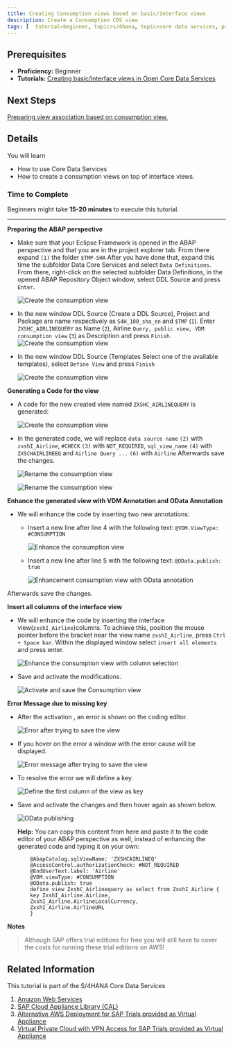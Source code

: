 ```yaml
---
title: Creating Consumption views based on basic/interface views
description: Create a Consumption CDS view  
tags: [  tutorial>beginner, topic>s/4hana, topic>core data services, products>sap-s/4 hana on-premise ]
---
```

## Prerequisites  
 - **Proficiency:** Beginner
 - **Tutorials:** [Creating basic/interface views in Open Core Data Services ](http://go.sap.com/developer/tutorial-navigator.html)

## Next Steps
[Preparing view association based on consumption view. ](http://go.sap.com/developer/tutorials/s4hana-cds-preparing-views-associations.html)


## Details
You will learn  
- How to use Core Data Services
- How to create a consumption views on top of interface views.


### Time to Complete
Beginners might take **15-20 minutes** to execute this tutorial.

---

**Preparing the ABAP perspective**

- Make sure that your Eclipse Framework is opened in the ABAP perspective and that you are in the project explorer tab. From there expand `(1)` the folder `$TMP-SHA` After you have done that, expand this time the subfolder Data Core Services and select `Data Definitions`. From there,    right-click on the selected subfolder Data Definitions, in the opened  ABAP Repository Object window, select DDL Source and press `Enter`.  

    ![Create the consumption view](BuildConsumptionView1.png)

- In the new window DDL Source (Create a DDL Source), Project and Package are name respectively as `S4H_100_sha_en` and `$TMP`  (`1`). Enter  `ZXSHC_AIRLINEQUERY` as Name (`2`),  Airline `Query, public view, VDM consumption view` (`3`) as Description and press `Finish`.
    ![Create the consumption view](BuildConsumptionView2.png)

- In the new window DDL Source (Templates Select one of the available templates), select `Define View` and press `Finish`

     ![Create the consumption view](BuildConsumptionView3_0.png)

**Generating a Code for the view**

- A code for the new created view named `ZXSHC_AIRLINEQUERY` is generated:

     ![Create the consumption view](BuildConsumptionView3_1.png)

- In the generated code, we will replace `data source name` `(2)` with  `zxshI_Airline`, `#CHECK`  `(3)` with `NOT_REQUIRED`, `sql_view_name` `(4)`
 with `ZXSCHAIRLINEEQ` and `Airline Query ...` `(6)` with `Airline` Afterwards save the changes.

    ![Rename the consumption view](BuildConsumptionView4_Rename.png)

    ![Rename the consumption view](BuildConsumptionView4_1_Rename.png)

**Enhance the generated view with VDM Annotation and OData Annotation**

- We will enhance the code by inserting two new annotations:
   - Insert a new line after line 4 with the following text:
   `@VDM.ViewType: #CONSUMPTION`

      ![Enhance the consumption view](BuildConsumptionView5_EnhanceCoding_VDMTyp.png)

   - Insert a  new line after line 5 with the following text:
   `@OData.publish: true`

      ![Enhancement consumption view with OData annotation ](BuildConsumptionView7_Enhance_ODataAnnotation.png)

Afterwards save the changes.

**Insert all columns of the interface view**

- We will enhance the code by inserting the interface view(`zxshI_Airline`)columns. To achieve this, position the mouse pointer before the bracket near the view name `zxshI_Airline`, press `Ctrl + Space bar`. Within the displayed window select `insert all elements` and press enter.

   ![Enhance the consumption view with  column selection](BuildConsumptionView7_EnhanceColumSelection.png)

- Save and activate the modifications.

     ![Activate and save the Consumption view ](BuildConsumptionView8_AtferSave_Activate.png)

**Error Message due to missing key**

- After the activation , an error is shown on the coding editor.

    ![Error after trying to save the view](BuildConsumptionView10_ErrorAfterActivationKeyMissing.png)

- If you hover on the error a window with the error cause will be displayed.

    ![Error message  after trying to save the view](ErrorMessage.png)

- To resolve the error we will define a key.

    ![Define the first column of the view as key ](DefineFirstColumEltAsKey.png)

- Save and activate the changes and then hover again as shown below.

    ![OData publishing](BuildingConsumptionView_HoverOnODatapublish.png)

  **Help:** You can copy this content from here and paste it to the code editor of your ABAP perspective as well, instead of enhancing the generated code and typing it on your own:

  ```abap
      @AbapCatalog.sqlViewName: 'ZXSHCAIRLINEQ'
      @AccessControl.authorizationCheck: #NOT_REQUIRED
      @EndUserText.label: 'Airline'
      @VDM.viewType: #CONSUMPTION
      @OData.publish: true
      define view ZxshC_Airlinequery as select from ZxshI_Airline {
      key ZxshI_Airline.Airline,
      ZxshI_Airline.AirlineLocalCurrency,
      ZxshI_Airline.AirlineURL
      }
  ```      

**Notes**
> Although SAP offers trial editions for free you will still have to cover the costs for running these trial editions on AWS!    

## Related Information
This tutorial is part of the S/4HANA Core Data Services

1. [Amazon Web Services](http://aws.amazon.com/)
2. [SAP Cloud Appliance Library (CAL)](https://scn.sap.com/community/cloud-appliance-library)
3. [Alternative AWS Deployment for SAP Trials provided as Virtual Appliance](https://scn.sap.com/docs/DOC-46908)
4. [Virtual Private Cloud with VPN Access for SAP Trials provided as Virtual Appliance](https://scn.sap.com/docs/DOC-46629)
